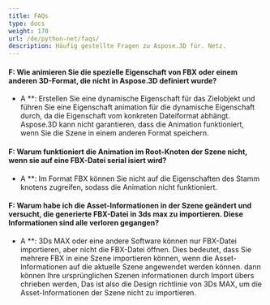 ```yaml
---
title: FAQs
type: docs
weight: 170
url: /de/python-net/faqs/
description: Häufig gestellte Fragen zu Aspose.3D für. Netz.
---
```

####  **F: Wie animieren Sie die spezielle Eigenschaft von FBX oder einem anderen 3D-Format, die nicht in Aspose.3D definiert wurde?**
* A **: Erstellen Sie eine dynamische Eigenschaft für das Zielobjekt und führen Sie eine Eigenschaft animation für die dynamische Eigenschaft durch, da die Eigenschaft vom konkreten Dateiformat abhängt. Aspose.3D kann nicht garantieren, dass die Animation funktioniert, wenn Sie die Szene in einem anderen Format speichern.
####  **F: Warum funktioniert die Animation im Root-Knoten der Szene nicht, wenn sie auf eine FBX-Datei serial isiert wird?**
* A **: Im Format FBX können Sie nicht auf die Eigenschaften des Stamm knotens zugreifen, sodass die Animation nicht funktioniert.
####  **F: Warum habe ich die Asset-Informationen in der Szene geändert und versucht, die generierte FBX-Datei in 3ds max zu importieren. Diese Informationen sind alle verloren gegangen?**
* A **: 3Ds MAX oder eine andere Software können nur FBX-Datei importieren, aber nicht die FBX-Datei öffnen. Dies bedeutet, dass Sie mehrere FBX in eine Szene importieren können, wenn die Asset-Informationen auf die aktuelle Szene angewendet werden können. dann können Ihre ursprünglichen Szenen informationen durch Import übers chrieben werden, Das ist also die Design richtlinie von 3Ds MAX, um die Asset-Informationen der Szene nicht zu importieren.
